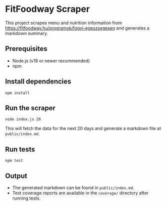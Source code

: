 # FitFoodway Scraper

This project scrapes menu and nutrition information from https://fitfoodway.hu/programok/fogyj-egeszsegesen and generates a markdown summary.

## Prerequisites

- Node.js (v18 or newer recommended)
- npm

## Install dependencies

```
npm install
```

## Run the scraper

```
node index.js 20
```

This will fetch the data for the next 20 days and generate a markdown file at `public/index.md`.

## Run tests

```
npm test
```

## Output

- The generated markdown can be found in `public/index.md`.
- Test coverage reports are available in the `coverage/` directory after running tests.
